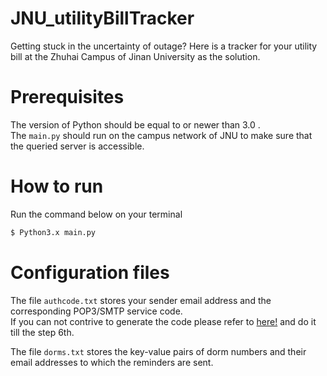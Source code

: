 # JNU_utilityBillTracker
Getting stuck in the uncertainty of outage? Here is a tracker for your utility bill at the Zhuhai Campus of Jinan University as the solution.  
  
# Prerequisites
The version of Python should be equal to or newer than 3.0 .  
The ```main.py``` should run on the campus network of JNU to make sure that the queried server is accessible.
  
# How to run
Run the command below on your terminal  
```bash
$ Python3.x main.py  
```  
# Configuration files  
The file ```authcode.txt``` stores your sender email address and the corresponding POP3/SMTP service code.  
If you can not contrive to generate the code please refer to [here!](https://support.microsoft.com/en-us/office/add-a-qqmail-account-to-outlook-34ef1254-0d07-405a-856f-0409c7c905eb) and do it till the step 6th.  
  
The file ```dorms.txt``` stores the key-value pairs of dorm numbers and their email addresses to which the reminders are sent.  
